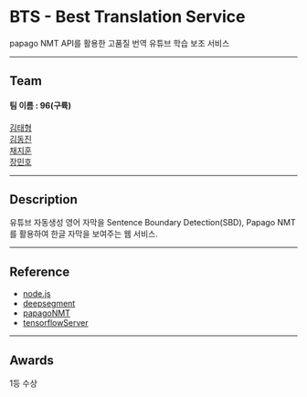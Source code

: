 # __BTS - Best Translation Service__

papago NMT API를 활용한 고품질 번역 유튜브 학습 보조 서비스  

___
## Team  
#### 팀 이름 : 96(구륙)  
[김태형](https://github.com/name8997)  
[김동진](https://github.com/hipros)  
[채지훈](https://github.com/blesk011)  
[장민호](https://github.com/minho-jang)  

___
## Description

유튜브 자동생성 영어 자막을 Sentence Boundary Detection(SBD), Papago NMT를 활용하여 한글 자막을 보여주는 웹 서비스.

___
## Reference
* [node.js](https://nodejs.org/ko/)
* [deepsegment](https://github.com/bedapudi6788/deepsegment)
* [papagoNMT](https://www.ncloud.com/product/aiService/papagoNmt)
* [tensorflowServer](https://www.ncloud.com/product/aiService/tensorFlowServer)

___  
## Awards
1등 수상
